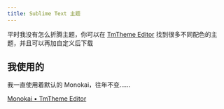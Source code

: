 ```yaml
---
title: Sublime Text 主题
---
```


平时我没有怎么折腾主题，你可以在 [TmTheme Editor](https://tmtheme-editor.herokuapp.com/#!/editor/theme/Monokai) 找到很多不同配色的主题，并且可以再加自定义后下载

## 我使用的

我一直使用着默认的 Monokai，往年不变……

[Monokai • TmTheme Editor](https://tmtheme-editor.herokuapp.com/#!/editor/theme/Monokai)


